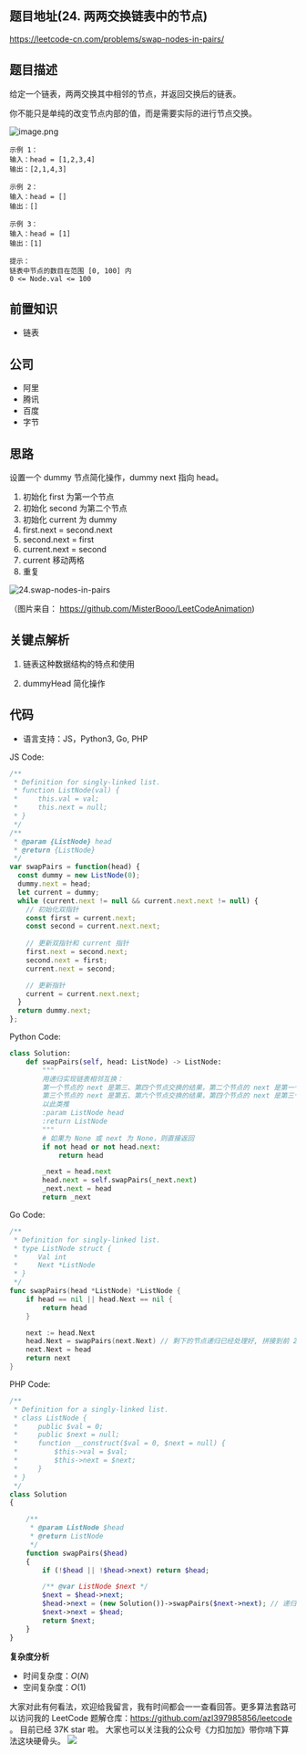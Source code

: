 ## 题目地址(24. 两两交换链表中的节点)

https://leetcode-cn.com/problems/swap-nodes-in-pairs/

## 题目描述

给定一个链表，两两交换其中相邻的节点，并返回交换后的链表。

你不能只是单纯的改变节点内部的值，而是需要实际的进行节点交换。

![image.png](https://assets.leetcode.com/uploads/2020/10/03/swap_ex1.jpg)

```
示例 1：
输入：head = [1,2,3,4]
输出：[2,1,4,3]

示例 2：
输入：head = []
输出：[]

示例 3：
输入：head = [1]
输出：[1]

提示：
链表中节点的数目在范围 [0, 100] 内
0 <= Node.val <= 100
```

## 前置知识

- 链表

## 公司

- 阿里
- 腾讯
- 百度
- 字节

## 思路

设置一个 dummy 节点简化操作，dummy next 指向 head。  

1. 初始化 first 为第一个节点
2. 初始化 second 为第二个节点
3. 初始化 current 为 dummy
4. first.next = second.next
5. second.next = first
6. current.next = second
7. current 移动两格
8. 重复

![24.swap-nodes-in-pairs](https://tva1.sinaimg.cn/large/007S8ZIlly1ghlu6v237kg30qk0evqbw.gif)

（图片来自： https://github.com/MisterBooo/LeetCodeAnimation)

## 关键点解析

1. 链表这种数据结构的特点和使用

2. dummyHead 简化操作

## 代码

- 语言支持：JS，Python3, Go, PHP

JS Code:

```js
/**
 * Definition for singly-linked list.
 * function ListNode(val) {
 *     this.val = val;
 *     this.next = null;
 * }
 */
/**
 * @param {ListNode} head
 * @return {ListNode}
 */
var swapPairs = function(head) {
  const dummy = new ListNode(0);
  dummy.next = head;
  let current = dummy;
  while (current.next != null && current.next.next != null) {
    // 初始化双指针
    const first = current.next;
    const second = current.next.next;
    
    // 更新双指针和 current 指针
    first.next = second.next;
    second.next = first;
    current.next = second;

    // 更新指针
    current = current.next.next;
  }
  return dummy.next;
};
```

Python Code:

```python
class Solution:
    def swapPairs(self, head: ListNode) -> ListNode:
        """
        用递归实现链表相邻互换：
        第一个节点的 next 是第三、第四个节点交换的结果，第二个节点的 next 是第一个节点；
        第三个节点的 next 是第五、第六个节点交换的结果，第四个节点的 next 是第三个节点；
        以此类推
        :param ListNode head
        :return ListNode
        """
        # 如果为 None 或 next 为 None，则直接返回
        if not head or not head.next:
            return head

        _next = head.next
        head.next = self.swapPairs(_next.next)
        _next.next = head
        return _next
```

Go Code:

```go
/**
 * Definition for singly-linked list.
 * type ListNode struct {
 *     Val int
 *     Next *ListNode
 * }
 */
func swapPairs(head *ListNode) *ListNode {
	if head == nil || head.Next == nil {
		return head
	}

	next := head.Next
	head.Next = swapPairs(next.Next) // 剩下的节点递归已经处理好, 拼接到前 2 个节点上
	next.Next = head
	return next
}
```

PHP Code:

```php
/**
 * Definition for a singly-linked list.
 * class ListNode {
 *     public $val = 0;
 *     public $next = null;
 *     function __construct($val = 0, $next = null) {
 *         $this->val = $val;
 *         $this->next = $next;
 *     }
 * }
 */
class Solution
{

    /**
     * @param ListNode $head
     * @return ListNode
     */
    function swapPairs($head)
    {
        if (!$head || !$head->next) return $head;

        /** @var ListNode $next */
        $next = $head->next;
        $head->next = (new Solution())->swapPairs($next->next); // 递归已经将后面链表处理好, 拼接到前面的元素上
        $next->next = $head;
        return $next;
    }
}
```

**复杂度分析**
- 时间复杂度：$O(N)$
- 空间复杂度：$O(1)$

大家对此有何看法，欢迎给我留言，我有时间都会一一查看回答。更多算法套路可以访问我的 LeetCode 题解仓库：https://github.com/azl397985856/leetcode 。 目前已经 37K star 啦。
大家也可以关注我的公众号《力扣加加》带你啃下算法这块硬骨头。
![](https://tva1.sinaimg.cn/large/007S8ZIlly1gfcuzagjalj30p00dwabs.jpg)
